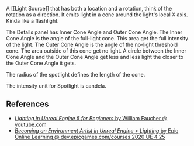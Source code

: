 A [[Light Source]] that has both a location and a rotation, think of the rotation as a direction.
It emits light in a cone around the light's local X axis.
Kinda like a flashlight.

The Details panel has Inner Cone Angle and Outer Cone Angle.
The Inner Cone Angle is the angle of the full-light cone.
This area get the full intensity of the light.
The Outer Cone Angle is the angle of the no-light threshold cone.
The area outside of this cone get no light.
A circle between the Inner Cone Angle and the Outer Cone Angle get less and less light the closer to the Outer Cone Angle it gets.

The radius of the spotlight defines the length of the cone.

The intensity unit for  Spotlight is candela.

## References

- [_Lighting in Unreal Engine 5 for Beginners_ by William Faucher @ youtube.com](https://youtu.be/fSbBsXbjxPo?t=397)
- [_Becoming an Environment Artist in Unreal Engine_ > _Lighting_ by Epic Online Learning @ dev.epicgames.com/courses 2020 UE 4.25](https://dev.epicgames.com/community/learning/courses/Gm/becoming-an-environment-artist-in-unreal-engine/oE6/unreal-engine-lighting)


